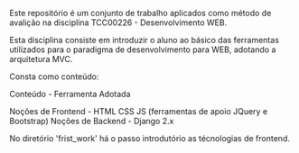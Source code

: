 Este repositório é um conjunto de trabalho aplicados como método de avalição na disciplina
TCC00226 - Desenvolvimento WEB.

Esta disciplina consiste em introduzir o aluno ao básico das ferramentas utilizados para 
o paradigma de desenvolvimento para WEB, adotando a arquitetura MVC.


Consta como conteúdo:

Conteúdo           - Ferramenta Adotada

Noções de Frontend - HTML CSS JS (ferramentas de apoio JQuery e Bootstrap)
Noções de Backend  - Django 2.x

No diretório 'frist_work' há o passo introdutório as técnologias de frontend.

 
